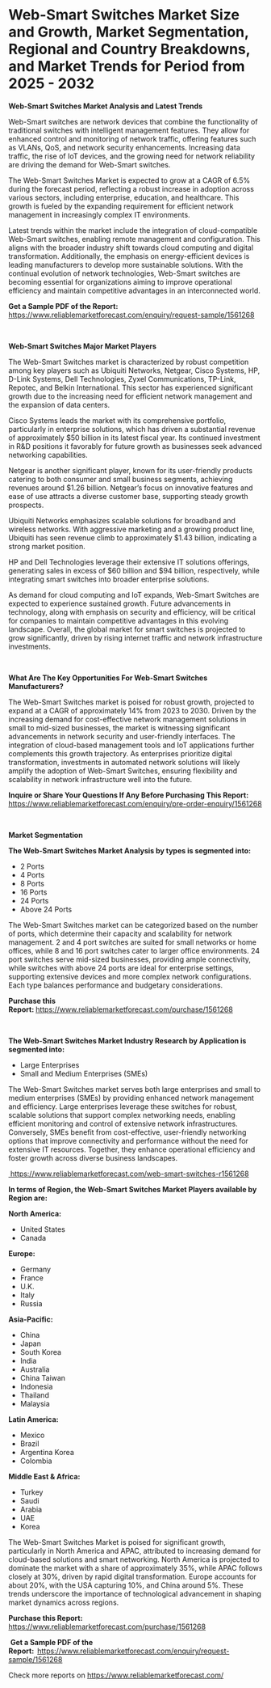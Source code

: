 <p><h1>Web-Smart Switches Market Size and Growth, Market Segmentation, Regional and Country Breakdowns, and Market Trends for Period from 2025 -  2032</h1></p><p><strong>Web-Smart Switches Market Analysis and Latest Trends</strong></p>
<p><p>Web-Smart switches are network devices that combine the functionality of traditional switches with intelligent management features. They allow for enhanced control and monitoring of network traffic, offering features such as VLANs, QoS, and network security enhancements. Increasing data traffic, the rise of IoT devices, and the growing need for network reliability are driving the demand for Web-Smart switches.</p><p>The Web-Smart Switches Market is expected to grow at a CAGR of 6.5% during the forecast period, reflecting a robust increase in adoption across various sectors, including enterprise, education, and healthcare. This growth is fueled by the expanding requirement for efficient network management in increasingly complex IT environments. </p><p>Latest trends within the market include the integration of cloud-compatible Web-Smart switches, enabling remote management and configuration. This aligns with the broader industry shift towards cloud computing and digital transformation. Additionally, the emphasis on energy-efficient devices is leading manufacturers to develop more sustainable solutions. With the continual evolution of network technologies, Web-Smart switches are becoming essential for organizations aiming to improve operational efficiency and maintain competitive advantages in an interconnected world.</p></p>
<p><strong>Get a Sample PDF of the Report:&nbsp;</strong> <a href="https://www.reliablemarketforecast.com/enquiry/request-sample/1561268?utm_campaign=2277&utm_medium=2&utm_source=Github&utm_content=ia&utm_term=23032025&utm_id=web-smart-switches">https://www.reliablemarketforecast.com/enquiry/request-sample/1561268</a></p>
<p>&nbsp;</p>
<p><strong>Web-Smart Switches Major Market Players</strong></p>
<p><p>The Web-Smart Switches market is characterized by robust competition among key players such as Ubiquiti Networks, Netgear, Cisco Systems, HP, D-Link Systems, Dell Technologies, Zyxel Communications, TP-Link, Repotec, and Belkin International. This sector has experienced significant growth due to the increasing need for efficient network management and the expansion of data centers.</p><p>Cisco Systems leads the market with its comprehensive portfolio, particularly in enterprise solutions, which has driven a substantial revenue of approximately $50 billion in its latest fiscal year. Its continued investment in R&D positions it favorably for future growth as businesses seek advanced networking capabilities.</p><p>Netgear is another significant player, known for its user-friendly products catering to both consumer and small business segments, achieving revenues around $1.26 billion. Netgear’s focus on innovative features and ease of use attracts a diverse customer base, supporting steady growth prospects.</p><p>Ubiquiti Networks emphasizes scalable solutions for broadband and wireless networks. With aggressive marketing and a growing product line, Ubiquiti has seen revenue climb to approximately $1.43 billion, indicating a strong market position. </p><p>HP and Dell Technologies leverage their extensive IT solutions offerings, generating sales in excess of $60 billion and $94 billion, respectively, while integrating smart switches into broader enterprise solutions. </p><p>As demand for cloud computing and IoT expands, Web-Smart Switches are expected to experience sustained growth. Future advancements in technology, along with emphasis on security and efficiency, will be critical for companies to maintain competitive advantages in this evolving landscape. Overall, the global market for smart switches is projected to grow significantly, driven by rising internet traffic and network infrastructure investments.</p></p>
<p>&nbsp;</p>
<p><strong>What Are The Key Opportunities For Web-Smart Switches Manufacturers?</strong></p>
<p><p>The Web-Smart Switches market is poised for robust growth, projected to expand at a CAGR of approximately 14% from 2023 to 2030. Driven by the increasing demand for cost-effective network management solutions in small to mid-sized businesses, the market is witnessing significant advancements in network security and user-friendly interfaces. The integration of cloud-based management tools and IoT applications further complements this growth trajectory. As enterprises prioritize digital transformation, investments in automated network solutions will likely amplify the adoption of Web-Smart Switches, ensuring flexibility and scalability in network infrastructure well into the future.</p></p>
<p><strong>Inquire or Share Your Questions If Any Before Purchasing This Report:</strong> <a href="https://www.reliablemarketforecast.com/enquiry/pre-order-enquiry/1561268?utm_campaign=2277&utm_medium=2&utm_source=Github&utm_content=ia&utm_term=23032025&utm_id=web-smart-switches">https://www.reliablemarketforecast.com/enquiry/pre-order-enquiry/1561268</a></p>
<p>&nbsp;</p>
<p><strong>Market Segmentation</strong></p>
<p><strong>The Web-Smart Switches Market Analysis by types is segmented into:</strong></p>
<p><ul><li>2 Ports</li><li>4 Ports</li><li>8 Ports</li><li>16 Ports</li><li>24 Ports</li><li>Above 24 Ports</li></ul></p>
<p><p>The Web-Smart Switches market can be categorized based on the number of ports, which determine their capacity and scalability for network management. 2 and 4 port switches are suited for small networks or home offices, while 8 and 16 port switches cater to larger office environments. 24 port switches serve mid-sized businesses, providing ample connectivity, while switches with above 24 ports are ideal for enterprise settings, supporting extensive devices and more complex network configurations. Each type balances performance and budgetary considerations.</p></p>
<p><strong>Purchase this Report:&nbsp;</strong><a href="https://www.reliablemarketforecast.com/purchase/1561268?utm_campaign=2277&utm_medium=2&utm_source=Github&utm_content=ia&utm_term=23032025&utm_id=web-smart-switches">https://www.reliablemarketforecast.com/purchase/1561268</a></p>
<p>&nbsp;</p>
<p><strong>The Web-Smart Switches Market Industry Research by Application is segmented into:</strong></p>
<p><ul><li>Large Enterprises</li><li>Small and Medium Enterprises (SMEs)</li></ul></p>
<p><p>The Web-Smart Switches market serves both large enterprises and small to medium enterprises (SMEs) by providing enhanced network management and efficiency. Large enterprises leverage these switches for robust, scalable solutions that support complex networking needs, enabling efficient monitoring and control of extensive network infrastructures. Conversely, SMEs benefit from cost-effective, user-friendly networking options that improve connectivity and performance without the need for extensive IT resources. Together, they enhance operational efficiency and foster growth across diverse business landscapes.</p></p>
<p><a href="https://www.reliablemarketforecast.com/web-smart-switches-r1561268?utm_campaign=2277&utm_medium=2&utm_source=Github&utm_content=ia&utm_term=23032025&utm_id=web-smart-switches">&nbsp;https://www.reliablemarketforecast.com/web-smart-switches-r1561268</a></p>
<p><strong>In terms of Region, the Web-Smart Switches Market Players available by Region are:</strong></p>
<p>
    <p> <strong> North America: </strong>
        <ul>
            <li>United States</li>
            <li>Canada</li>
        </ul>
        </p> 
    <p> <strong> Europe: </strong>
        <ul>
            <li>Germany</li>
            <li>France</li>
            <li>U.K.</li>
            <li>Italy</li>
            <li>Russia</li>
        </ul>
        </p> 
    <p> <strong> Asia-Pacific: </strong>
        <ul>
            <li>China</li>
            <li>Japan</li>
            <li>South Korea</li>
            <li>India</li>
            <li>Australia</li>
            <li>China Taiwan</li>
            <li>Indonesia</li>
            <li>Thailand</li>
            <li>Malaysia</li>
        </ul>
        </p> 
    <p> <strong> Latin America: </strong>
        <ul>
            <li>Mexico</li>
            <li>Brazil</li>
            <li>Argentina Korea</li>
            <li>Colombia</li>
        </ul>
        </p> 
    <p> <strong> Middle East & Africa: </strong>
        <ul>
            <li>Turkey</li>
            <li>Saudi</li>
            <li>Arabia</li>
            <li>UAE</li>
            <li>Korea</li>
        </ul>
    </p>
    </p>
<p><p>The Web-Smart Switches Market is poised for significant growth, particularly in North America and APAC, attributed to increasing demand for cloud-based solutions and smart networking. North America is projected to dominate the market with a share of approximately 35%, while APAC follows closely at 30%, driven by rapid digital transformation. Europe accounts for about 20%, with the USA capturing 10%, and China around 5%. These trends underscore the importance of technological advancement in shaping market dynamics across regions.</p></p>
<p><strong>Purchase this Report: </strong><a href="https://www.reliablemarketforecast.com/purchase/1561268?utm_campaign=2277&utm_medium=2&utm_source=Github&utm_content=ia&utm_term=23032025&utm_id=web-smart-switches">https://www.reliablemarketforecast.com/purchase/1561268</a></p>
<p>&nbsp;<strong>Get a Sample PDF of the Report:&nbsp;&nbsp;</strong><a href="https://www.reliablemarketforecast.com/enquiry/request-sample/1561268?utm_campaign=2277&utm_medium=2&utm_source=Github&utm_content=ia&utm_term=23032025&utm_id=web-smart-switches">https://www.reliablemarketforecast.com/enquiry/request-sample/1561268</a></p>
<p><strong></strong></p>
<p>Check more reports on <a href="https://www.reliablemarketforecast.com/?utm_campaign=2277&utm_medium=2&utm_source=Github&utm_content=ia&utm_term=23032025&utm_id=web-smart-switches">https://www.reliablemarketforecast.com/</a></p>